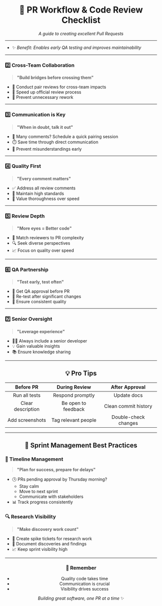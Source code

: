 <div align="center">

# 🎯 PR Workflow & Code Review Checklist

*A guide to creating excellent Pull Requests*

</div>

---

* ✨ *Benefit: Enables early QA testing and improves maintainability*

---

### 2️⃣ Cross-Team Collaboration
> **"Build bridges before crossing them"**
* 🤝 Conduct pair reviews for cross-team impacts
* 🚀 Speed up official review process
* 🔄 Prevent unnecessary rework

---

### 3️⃣ Communication is Key
> **"When in doubt, talk it out"**
* 💬 Many comments? Schedule a quick pairing session
* ⏱️ Save time through direct communication
* 🤔 Prevent misunderstandings early

---

### 4️⃣ Quality First
> **"Every comment matters"**
* ✅ Address all review comments
* 💪 Maintain high standards
* 🌟 Value thoroughness over speed

---

### 5️⃣ Review Depth
> **"More eyes = Better code"**
* 🧠 Match reviewers to PR complexity
* 🔍 Seek diverse perspectives
* 📈 Focus on quality over speed

---

### 6️⃣ QA Partnership
> **"Test early, test often"**
* 🧪 Get QA approval before PR
* 🔄 Re-test after significant changes
* 🎯 Ensure consistent quality

---

### 7️⃣ Senior Oversight
> **"Leverage experience"**
* 👨‍💻 Always include a senior developer
* 💡 Gain valuable insights
* 📚 Ensure knowledge sharing

---

<div align="center">

## 💡 Pro Tips

| Before PR | During Review | After Approval |
|:---:|:---:|:---:|
| Run all tests | Respond promptly | Update docs |
| Clear description | Be open to feedback | Clean commit history |
| Add screenshots | Tag relevant people | Double-check changes |

</div>

---

<div align="center">

## 🌟 Sprint Management Best Practices

</div>

### 📅 Timeline Management
> **"Plan for success, prepare for delays"**
* 🕒 PRs pending approval by Thursday morning? 
  * Stay calm
  * Move to next sprint
  * Communicate with stakeholders
* 📊 Track progress consistently

### 🔍 Research Visibility
> **"Make discovery work count"**
* 📝 Create spike tickets for research work
* 🔬 Document discoveries and findings
* 📈 Keep sprint visibility high

---

<div align="center">

### 🎯 Remember
* Quality code takes time
* Communication is crucial
* Visibility drives success

*Building great software, one PR at a time* ✨

</div>
